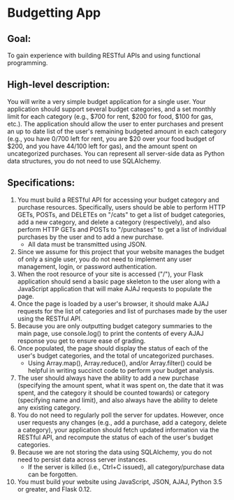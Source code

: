 # Budgetting App
## Goal:
To gain experience with building RESTful APIs and using functional programming.

## High-level description:
You will write a very simple budget application for a single user.
Your application should support several budget categories, and a set monthly limit for each category (e.g., $700 for rent, $200 for food, $100 for gas, etc.).
The application should allow the user to enter purchases and present an up to date list of the user's remaining budgeted amount in each category (e.g., you have $0/$700 left for rent, you are $20 over your food budget of $200, and you have $44/$100 left for gas), and the amount spent on uncategorized purchases.
You can represent all server-side data as Python data structures, you do not need to use SQLAlchemy.

## Specifications:
1.  You must build a RESTful API for accessing your budget category and purchase resources.
	Specifically, users should be able to perform HTTP GETs, POSTs, and DELETEs on "/cats" to get a list of budget categories, add a new category, and delete a category (respectively), and also perform HTTP GETs and POSTs to "/purchases" to get a list of individual purchases by the user and to add a new purchase.
	*  All data must be transmitted using JSON.
1.  Since we assume for this project that your website manages the budget of only a single user, you do not need to implement any user management, login, or password authentication.
1.  When the root resource of your site is accessed ("/"), your Flask application should send a basic page skeleton to the user along with a JavaScript application that will make AJAJ requests to populate the page.
1.  Once the page is loaded by a user's browser, it should make AJAJ requests for the list of categories and list of purchases made by the user using the RESTful API.
1.  Because you are only outputting budget category summaries to the main page, use console.log() to print the contents of every AJAJ response you get to ensure ease of grading.
1.  Once populated, the page should display the status of each of the user's budget categories, and the total of uncategorized purchases.
	*  Using Array.map(), Array.reduce(), and/or Array.filter() could be helpful in writing succinct code to perform your budget analysis.
1.  The user should always have the ability to add a new purchase (specifying the amount spent, what it was spent on, the date that it was spent, and the category it should be counted towards) or category (specifying name and limit), and also always have the ability to delete any existing category.
1.  You do not need to regularly poll the server for updates.  However, once user requests any changes (e.g., add a purchase, add a category, delete a category), your application should fetch updated information via the RESTful API, and recompute the status of each of the user's budget categories.
1.  Because we are not storing the data using SQLAlchemy, you do not need to persist data across server instances.
	*  If the server is killed (i.e., Ctrl+C issued), all category/purchase data can be forgotten.
1.  You must build your website using JavaScript, JSON, AJAJ, Python 3.5 or greater, and Flask 0.12.

